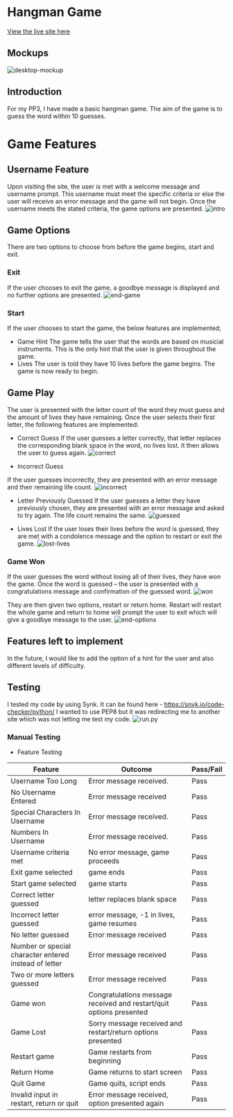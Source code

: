 # Hangman Game
[View the live site here]( https://hangman-game-pp3-deb9aac8daff.herokuapp.com/)

## Mockups
![desktop-mockup](assets/images/mockup.png)
## Introduction
For my PP3, I have made a basic hangman game. The aim of the game is to guess the word within 10 guesses. 
# Game Features
## Username Feature
Upon visiting the site, the user is met with a welcome message and username prompt. This username must meet the specific criteria or else the user will receive an error message and the game will not begin. Once the username meets the stated criteria, the game options are presented. 
![intro](assets/images/username.png)

## Game Options
There are two options to choose from before the game begins, start and exit. 
### Exit 
If the user chooses to exit the game, a goodbye message is displayed and no further options are presented. 
![end-game](assets/images/end-game.png)
### Start 
If the user chooses to start the game, the below features are implemented; 
-	Game Hint 
The game tells the user that the words are based on musicial instruments. This is the only hint that the user is given throughout the game. 
-	Lives 
The user is told they have 10 lives before the game begins. 
The game is now ready to begin. 
## Game Play 
The user is presented with the letter count of the word they must guess and the amount of lives they have remaining. Once the user selects their first letter, the following features are implemented: 
-	Correct Guess 
If the user guesses a letter correctly, that letter replaces the corresponding blank space in the word, no lives lost. It then allows the user to guess again. 
![correct](assets/images/correct.png)

-	Incorrect Guess 

If the user guesses incorrectly, they are presented with an error message and their remaining life count. 
![incorrect](assets/images/incorrect.png)


-	Letter Previously Guessed 
If the user guesses a letter they have previously chosen, they are presented with an error message and asked to try again. The life count remains the same. 
![guessed](assets/images/guessed.png)


-	Lives Lost 
If the user loses their lives before the word is guessed, they are met with a condolence message and the option to restart or exit the game.
![lost-lives](assets/images/lost-lives.png)


### Game Won 
If the user guesses the word without losing all of their lives, they have won the game. 
Once the word is guessed – the user is presented with a congratulations message and confirmation of the guessed word. 
![won](assets/images/won.png)

They are then given two options, restart or return home. Restart will restart the whole game and return to home will prompt the user to exit which will give a goodbye message to the user. 
![end-options](assets/images/end-options.png)

## Features left to implement 
In the future, I would like to add the option of a hint for the user and also different levels of difficulty. 

## Testing 
I tested my code by using Synk. It can be found here - https://snyk.io/code-checker/python/ 
I wanted to use PEP8 but it was redirecting me to another site which was not letting me test my code.
![run.py](assets/images/python-test)<br>
### Manual Testing
- Feature Testing

Feature | Outcome | Pass/Fail  
--- | --- | ---
Username Too Long | Error message received.| Pass
No Username Entered| Error message received | Pass
Special Characters In Username | Error message received.| Pass
Numbers In Username | Error message received. | Pass
Username criteria met| No error message, game proceeds | Pass
Exit game selected| game ends  | Pass
Start game selected | game starts | Pass
Correct letter guessed | letter replaces blank space | Pass
Incorrect letter guessed | error message, -1 in lives, game resumes | Pass
No letter guessed | Error message received | Pass
Number or special character entered instead of letter | Error message received | Pass 
Two or more letters guessed | Error message received | Pass 
Game won | Congratulations message received and restart/quit options presented | Pass
Game Lost | Sorry message received and restart/return options presented | Pass
Restart game | Game restarts from beginning | Pass
Return Home | Game returns to start screen | Pass 
Quit Game | Game quits, script ends | Pass 
Invalid input in restart, return or quit | Error message received, option presented again | Pass 


